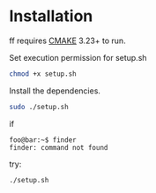 # Installation
ff requires [CMAKE](https://cmake.org/) 3.23+ to run.

Set execution permission for setup.sh

```sh
chmod +x setup.sh
```

Install the dependencies.
```sh
sudo ./setup.sh
```

if
```console
foo@bar:~$ finder
finder: command not found
``` 
try:
```
./setup.sh
```